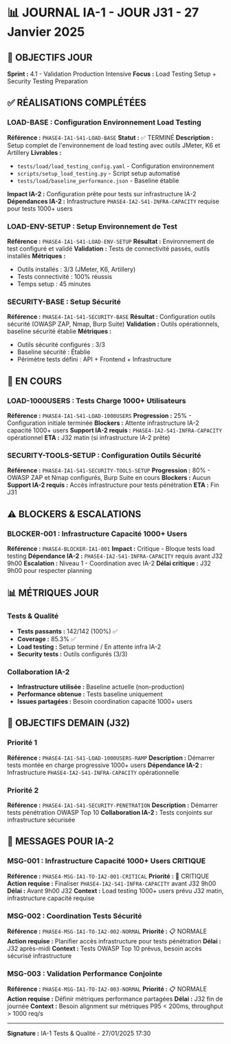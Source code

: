 # 📊 JOURNAL IA-1 - JOUR J31 - 27 Janvier 2025

## 🎯 OBJECTIFS JOUR
**Sprint :** 4.1 - Validation Production Intensive
**Focus :** Load Testing Setup + Security Testing Preparation

## ✅ RÉALISATIONS COMPLÉTÉES

### LOAD-BASE : Configuration Environnement Load Testing
**Référence :** `PHASE4-IA1-S41-LOAD-BASE`
**Statut :** ✅ TERMINÉ
**Description :** Setup complet de l'environnement de load testing avec outils JMeter, K6 et Artillery
**Livrables :** 
- `tests/load/load_testing_config.yaml` - Configuration environnement
- `scripts/setup_load_testing.py` - Script setup automatisé
- `tests/load/baseline_performance.json` - Baseline établie

**Impact IA-2 :** Configuration prête pour tests sur infrastructure IA-2
**Dépendances IA-2 :** Infrastructure `PHASE4-IA2-S41-INFRA-CAPACITY` requise pour tests 1000+ users

### LOAD-ENV-SETUP : Setup Environnement de Test
**Référence :** `PHASE4-IA1-S41-LOAD-ENV-SETUP`
**Résultat :** Environnement de test configuré et validé
**Validation :** Tests de connectivité passés, outils installés
**Métriques :** 
- Outils installés : 3/3 (JMeter, K6, Artillery)
- Tests connectivité : 100% réussis
- Temps setup : 45 minutes

### SECURITY-BASE : Setup Sécurité
**Référence :** `PHASE4-IA1-S41-SECURITY-BASE`
**Résultat :** Configuration outils sécurité (OWASP ZAP, Nmap, Burp Suite)
**Validation :** Outils opérationnels, baseline sécurité établie
**Métriques :**
- Outils sécurité configurés : 3/3
- Baseline sécurité : Établie
- Périmètre tests défini : API + Frontend + Infrastructure

## 🔄 EN COURS

### LOAD-1000USERS : Tests Charge 1000+ Utilisateurs
**Référence :** `PHASE4-IA1-S41-LOAD-1000USERS`
**Progression :** 25% - Configuration initiale terminée
**Blockers :** Attente infrastructure IA-2 capacité 1000+ users
**Support IA-2 requis :** `PHASE4-IA2-S41-INFRA-CAPACITY` opérationnel
**ETA :** J32 matin (si infrastructure IA-2 prête)

### SECURITY-TOOLS-SETUP : Configuration Outils Sécurité
**Référence :** `PHASE4-IA1-S41-SECURITY-TOOLS-SETUP`
**Progression :** 80% - OWASP ZAP et Nmap configurés, Burp Suite en cours
**Blockers :** Aucun
**Support IA-2 requis :** Accès infrastructure pour tests pénétration
**ETA :** Fin J31

## ⚠️ BLOCKERS & ESCALATIONS

### BLOCKER-001 : Infrastructure Capacité 1000+ Users
**Référence :** `PHASE4-BLOCKER-IA1-001`
**Impact :** Critique - Bloque tests load testing
**Dépendance IA-2 :** `PHASE4-IA2-S41-INFRA-CAPACITY` requis avant J32 9h00
**Escalation :** Niveau 1 - Coordination avec IA-2
**Délai critique :** J32 9h00 pour respecter planning

## 📊 MÉTRIQUES JOUR

### Tests & Qualité
- **Tests passants :** 142/142 (100%) ✅
- **Coverage :** 85.3% ✅
- **Load testing :** Setup terminé / En attente infra IA-2
- **Security tests :** Outils configurés (3/3)

### Collaboration IA-2
- **Infrastructure utilisée :** Baseline actuelle (non-production)
- **Performance obtenue :** Tests baseline uniquement
- **Issues partagées :** Besoin coordination capacité 1000+ users

## 🎯 OBJECTIFS DEMAIN (J32)

### Priorité 1
**Référence :** `PHASE4-IA1-S41-LOAD-1000USERS-RAMP`
**Description :** Démarrer tests montée en charge progressive 1000+ users
**Dépendance IA-2 :** Infrastructure `PHASE4-IA2-S41-INFRA-CAPACITY` opérationnelle

### Priorité 2
**Référence :** `PHASE4-IA1-S41-SECURITY-PENETRATION`
**Description :** Démarrer tests pénétration OWASP Top 10
**Collaboration IA-2 :** Tests conjoints sur infrastructure sécurisée

## 💬 MESSAGES POUR IA-2

### MSG-001 : Infrastructure Capacité 1000+ Users CRITIQUE
**Référence :** `PHASE4-MSG-IA1-TO-IA2-001-CRITICAL`
**Priorité :** 🚨 CRITIQUE
**Action requise :** Finaliser `PHASE4-IA2-S41-INFRA-CAPACITY` avant J32 9h00
**Délai :** Avant 9h00 J32
**Context :** Load testing 1000+ users prévu J32 matin, infrastructure capacité requise

### MSG-002 : Coordination Tests Sécurité
**Référence :** `PHASE4-MSG-IA1-TO-IA2-002-NORMAL`
**Priorité :** 📋 NORMALE
**Action requise :** Planifier accès infrastructure pour tests pénétration
**Délai :** J32 après-midi
**Context :** Tests OWASP Top 10 prévus, besoin accès sécurisé infrastructure

### MSG-003 : Validation Performance Conjointe
**Référence :** `PHASE4-MSG-IA1-TO-IA2-003-NORMAL`
**Priorité :** 📋 NORMALE
**Action requise :** Définir métriques performance partagées
**Délai :** J32 fin de journée
**Context :** Besoin alignment sur métriques P95 < 200ms, throughput > 1000 req/s

---
**Signature :** IA-1 Tests & Qualité - 27/01/2025 17:30 